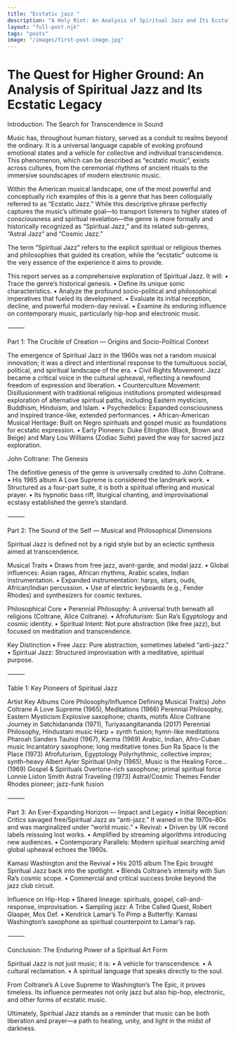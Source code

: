 ```yaml
---
title: "Ecstatic jazz "
description: "A Holy Riot: An Analysis of Spiritual Jazz and Its Ecstatic Legacy"
layout: "full-post.njk"
tags: "posts"
image: "/images/first-post-image.jpg"
---
```


# The Quest for Higher Ground: An Analysis of Spiritual Jazz and Its Ecstatic Legacy

Introduction: The Search for Transcendence in Sound

Music has, throughout human history, served as a conduit to realms beyond the ordinary. It is a universal language capable of evoking profound emotional states and a vehicle for collective and individual transcendence. This phenomenon, which can be described as “ecstatic music”, exists across cultures, from the ceremonial rhythms of ancient rituals to the immersive soundscapes of modern electronic music.

Within the American musical landscape, one of the most powerful and conceptually rich examples of this is a genre that has been colloquially referred to as “Ecstatic Jazz.” While this descriptive phrase perfectly captures the music’s ultimate goal—to transport listeners to higher states of consciousness and spiritual revelation—the genre is more formally and historically recognized as “Spiritual Jazz,” and its related sub-genres, “Astral Jazz” and “Cosmic Jazz.”

The term “Spiritual Jazz” refers to the explicit spiritual or religious themes and philosophies that guided its creation, while the “ecstatic” outcome is the very essence of the experience it aims to provide.

This report serves as a comprehensive exploration of Spiritual Jazz. It will:
	•	Trace the genre’s historical genesis.
	•	Define its unique sonic characteristics.
	•	Analyze the profound socio-political and philosophical imperatives that fueled its development.
	•	Evaluate its initial reception, decline, and powerful modern-day revival.
	•	Examine its enduring influence on contemporary music, particularly hip-hop and electronic music.

⸻

Part 1: The Crucible of Creation — Origins and Socio-Political Context

The emergence of Spiritual Jazz in the 1960s was not a random musical innovation; it was a direct and intentional response to the tumultuous social, political, and spiritual landscape of the era.
	•	Civil Rights Movement: Jazz became a critical voice in the cultural upheaval, reflecting a newfound freedom of expression and liberation.
	•	Counterculture Movement: Disillusionment with traditional religious institutions prompted widespread exploration of alternative spiritual paths, including Eastern mysticism, Buddhism, Hinduism, and Islam.
	•	Psychedelics: Expanded consciousness and inspired trance-like, extended performances.
	•	African-American Musical Heritage: Built on Negro spirituals and gospel music as foundations for ecstatic expression.
	•	Early Pioneers: Duke Ellington (Black, Brown and Beige) and Mary Lou Williams (Zodiac Suite) paved the way for sacred jazz exploration.

John Coltrane: The Genesis

The definitive genesis of the genre is universally credited to John Coltrane.
	•	His 1965 album A Love Supreme is considered the landmark work.
	•	Structured as a four-part suite, it is both a spiritual offering and musical prayer.
	•	Its hypnotic bass riff, liturgical chanting, and improvisational ecstasy established the genre’s standard.

⸻

Part 2: The Sound of the Self — Musical and Philosophical Dimensions

Spiritual Jazz is defined not by a rigid style but by an eclectic synthesis aimed at transcendence.

Musical Traits
	•	Draws from free jazz, avant-garde, and modal jazz.
	•	Global influences: Asian ragas, African rhythms, Arabic scales, Indian instrumentation.
	•	Expanded instrumentation: harps, sitars, ouds, African/Indian percussion.
	•	Use of electric keyboards (e.g., Fender Rhodes) and synthesizers for cosmic textures.

Philosophical Core
	•	Perennial Philosophy: A universal truth beneath all religions (Coltrane, Alice Coltrane).
	•	Afrofuturism: Sun Ra’s Egyptology and cosmic identity.
	•	Spiritual Intent: Not pure abstraction (like free jazz), but focused on meditation and transcendence.

Key Distinction
	•	Free Jazz: Pure abstraction, sometimes labeled “anti-jazz.”
	•	Spiritual Jazz: Structured improvisation with a meditative, spiritual purpose.

⸻

Table 1: Key Pioneers of Spiritual Jazz

Artist	Key Albums	Core Philosophy/Influence	Defining Musical Trait(s)
John Coltrane	A Love Supreme (1965), Meditations (1966)	Perennial Philosophy, Eastern Mysticism	Explosive saxophone; chants, motifs
Alice Coltrane	Journey in Satchidananda (1971), Turiyasangitananda (2017)	Perennial Philosophy, Hindustani music	Harp + synth fusion; hymn-like meditations
Pharoah Sanders	Tauhid (1967), Karma (1969)	Arabic, Indian, Afro-Cuban music	Incantatory saxophone; long meditative tones
Sun Ra	Space Is the Place (1973)	Afrofuturism, Egyptology	Polyrhythmic, collective improv; synth-heavy
Albert Ayler	Spiritual Unity (1965), Music is the Healing Force… (1969)	Gospel & Spirituals	Overtone-rich saxophone; primal spiritual force
Lonnie Liston Smith	Astral Traveling (1973)	Astral/Cosmic Themes	Fender Rhodes pioneer; jazz-funk fusion


⸻

Part 3: An Ever-Expanding Horizon — Impact and Legacy
	•	Initial Reception: Critics savaged free/Spiritual Jazz as “anti-jazz.” It waned in the 1970s–80s and was marginalized under “world music.”
	•	Revival:
	•	Driven by UK record labels reissuing lost works.
	•	Amplified by streaming algorithms introducing new audiences.
	•	Contemporary Parallels: Modern spiritual searching amid global upheaval echoes the 1960s.

Kamasi Washington and the Revival
	•	His 2015 album The Epic brought Spiritual Jazz back into the spotlight.
	•	Blends Coltrane’s intensity with Sun Ra’s cosmic scope.
	•	Commercial and critical success broke beyond the jazz club circuit.

Influence on Hip-Hop
	•	Shared lineage: spirituals, gospel, call-and-response, improvisation.
	•	Sampling jazz: A Tribe Called Quest, Robert Glasper, Mos Def.
	•	Kendrick Lamar’s To Pimp a Butterfly: Kamasi Washington’s saxophone as spiritual counterpoint to Lamar’s rap.

⸻

Conclusion: The Enduring Power of a Spiritual Art Form

Spiritual Jazz is not just music; it is:
	•	A vehicle for transcendence.
	•	A cultural reclamation.
	•	A spiritual language that speaks directly to the soul.

From Coltrane’s A Love Supreme to Washington’s The Epic, it proves timeless. Its influence permeates not only jazz but also hip-hop, electronic, and other forms of ecstatic music.

Ultimately, Spiritual Jazz stands as a reminder that music can be both liberation and prayer—a path to healing, unity, and light in the midst of darkness.
